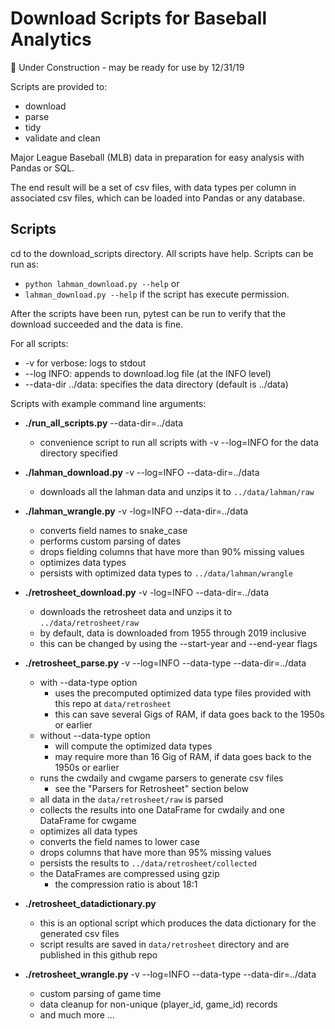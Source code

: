 # Download Scripts for Baseball Analytics

&#x1F534; Under Construction - may be ready for use by 12/31/19  

Scripts are provided to:

- download
- parse
- tidy
- validate and clean

Major League Baseball (MLB) data in preparation for easy analysis with Pandas or SQL.

The end result will be a set of csv files, with data types per column in associated csv files, which can be loaded into Pandas or any database.

## Scripts 

cd to the download_scripts directory.  All scripts have help.   Scripts can be run as:

* `python lahman_download.py --help` or 
* `lahman_download.py --help` if the script has execute permission.

After the scripts have been run, pytest can be run to verify that the download succeeded and the data is fine.

For all scripts:

* -v for verbose: logs to stdout
* --log INFO:  appends to download.log file (at the INFO level)
* --data-dir ../data:   specifies the data directory (default is ../data)

Scripts with example command line arguments:

* **./run_all_scripts.py** --data-dir=../data
  * convenience script to run all scripts with -v --log=INFO for the data directory specified
* **./lahman_download.py** -v --log=INFO --data-dir=../data
  * downloads all the lahman data and unzips it to `../data/lahman/raw`

* **./lahman_wrangle.py** -v -log=INFO --data-dir=../data
  * converts field names to snake_case
  * performs custom parsing of dates
  * drops fielding columns that have more than 90% missing values
  * optimizes data types
  * persists with optimized data types to `../data/lahman/wrangle`
* **./retrosheet_download.py** -v -log=INFO --data-dir=../data
  * downloads the retrosheet data and unzips it to `../data/retrosheet/raw`
  * by default, data is downloaded from 1955 through 2019 inclusive
  * this can be changed by using the --start-year and --end-year flags
* **./retrosheet_parse.py** -v --log=INFO --data-type --data-dir=../data
  * with --data-type option
    * uses the precomputed optimized data type files provided with this repo at `data/retrosheet`
    * this can save several Gigs of RAM, if data goes back to the 1950s or earlier
  * without --data-type option
    * will compute the optimized data types
    * may require more than 16 Gig of RAM, if data goes back to the 1950s or earlier
  * runs the cwdaily and cwgame parsers to generate csv files
    * see the "Parsers for Retrosheet" section below
  * all data in the `data/retrosheet/raw` is parsed
  * collects the results into one DataFrame for cwdaily and one DataFrame for cwgame
  * optimizes all data types
  * converts the field names to lower case
  * drops columns that have more than 95% missing values
  * persists the results to `../data/retrosheet/collected`
  * the DataFrames are compressed using gzip
    * the compression ratio is about 18:1
* **./retrosheet_datadictionary.py**
  * this is an optional script which produces the data dictionary for the generated csv files
  * script results are saved in `data/retrosheet` directory and are published in this github repo
* **./retrosheet_wrangle.py** -v --log=INFO --data-type --data-dir=../data
  *  custom parsing of game time
  *  data cleanup for non-unique (player_id, game_id) records
  *  and much more ...